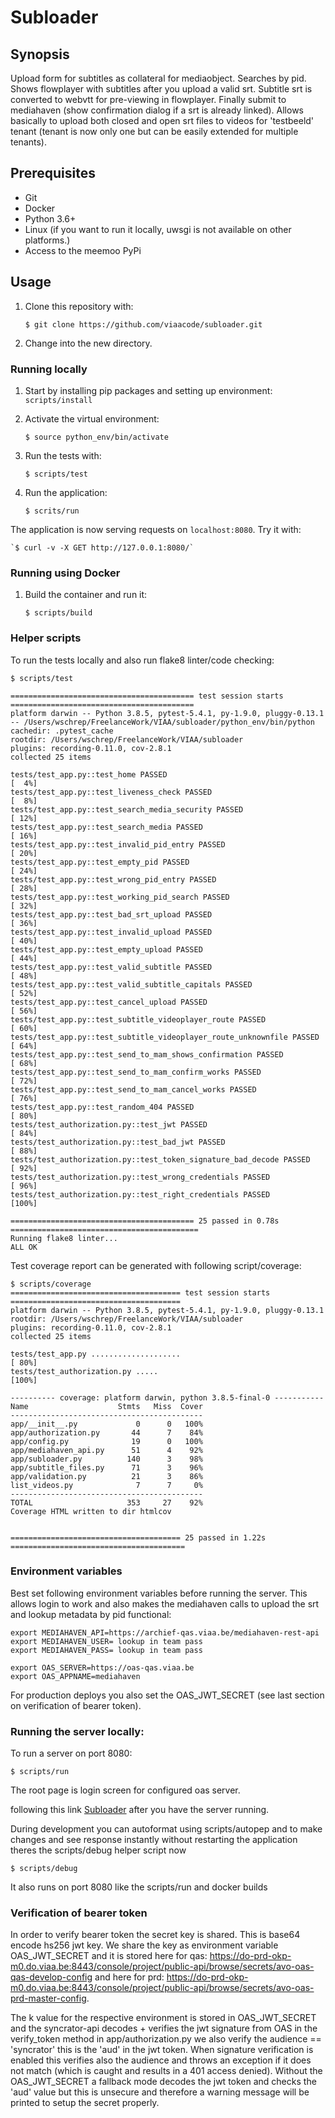 # Subloader

## Synopsis
Upload form for subtitles as collateral for mediaobject. Searches
by pid. Shows flowplayer with subtitles after you upload a valid srt.
Subtitle srt is converted to webvtt for pre-viewing in flowplayer.
Finally submit to mediahaven (show confirmation dialog if a srt is already linked).
Allows basically to upload both closed and open srt files to videos for 'testbeeld' tenant
(tenant is now only one but can be easily extended for multiple tenants).

## Prerequisites

* Git
* Docker
* Python 3.6+
* Linux (if you want to run it locally, uwsgi is not available on other platforms.)
* Access to the meemoo PyPi

## Usage

1. Clone this repository with:

    `$ git clone https://github.com/viaacode/subloader.git`

2. Change into the new directory.

### Running locally

1. Start by installing pip packages and setting up environment:
    `scripts/install`

2. Activate the virtual environment:

    `$ source python_env/bin/activate`

4. Run the tests with:

    `$ scripts/test`

5. Run the application:

   `$ scrits/run`

The application is now serving requests on `localhost:8080`. Try it with:

    `$ curl -v -X GET http://127.0.0.1:8080/`

### Running using Docker

1. Build the container and run it:

   `$ scripts/build`

### Helper scripts
To run the tests locally and also run flake8 linter/code checking:
```
$ scripts/test

========================================= test session starts =========================================
platform darwin -- Python 3.8.5, pytest-5.4.1, py-1.9.0, pluggy-0.13.1 -- /Users/wschrep/FreelanceWork/VIAA/subloader/python_env/bin/python
cachedir: .pytest_cache
rootdir: /Users/wschrep/FreelanceWork/VIAA/subloader
plugins: recording-0.11.0, cov-2.8.1
collected 25 items                                                                                    

tests/test_app.py::test_home PASSED                                                             [  4%]
tests/test_app.py::test_liveness_check PASSED                                                   [  8%]
tests/test_app.py::test_search_media_security PASSED                                            [ 12%]
tests/test_app.py::test_search_media PASSED                                                     [ 16%]
tests/test_app.py::test_invalid_pid_entry PASSED                                                [ 20%]
tests/test_app.py::test_empty_pid PASSED                                                        [ 24%]
tests/test_app.py::test_wrong_pid_entry PASSED                                                  [ 28%]
tests/test_app.py::test_working_pid_search PASSED                                               [ 32%]
tests/test_app.py::test_bad_srt_upload PASSED                                                   [ 36%]
tests/test_app.py::test_invalid_upload PASSED                                                   [ 40%]
tests/test_app.py::test_empty_upload PASSED                                                     [ 44%]
tests/test_app.py::test_valid_subtitle PASSED                                                   [ 48%]
tests/test_app.py::test_valid_subtitle_capitals PASSED                                          [ 52%]
tests/test_app.py::test_cancel_upload PASSED                                                    [ 56%]
tests/test_app.py::test_subtitle_videoplayer_route PASSED                                       [ 60%]
tests/test_app.py::test_subtitle_videoplayer_route_unknownfile PASSED                           [ 64%]
tests/test_app.py::test_send_to_mam_shows_confirmation PASSED                                   [ 68%]
tests/test_app.py::test_send_to_mam_confirm_works PASSED                                        [ 72%]
tests/test_app.py::test_send_to_mam_cancel_works PASSED                                         [ 76%]
tests/test_app.py::test_random_404 PASSED                                                       [ 80%]
tests/test_authorization.py::test_jwt PASSED                                                    [ 84%]
tests/test_authorization.py::test_bad_jwt PASSED                                                [ 88%]
tests/test_authorization.py::test_token_signature_bad_decode PASSED                             [ 92%]
tests/test_authorization.py::test_wrong_credentials PASSED                                      [ 96%]
tests/test_authorization.py::test_right_credentials PASSED                                      [100%]

========================================= 25 passed in 0.78s ==========================================
Running flake8 linter...
ALL OK
```


Test coverage report can be generated with following script/coverage:

```
$ scripts/coverage 
====================================== test session starts ======================================
platform darwin -- Python 3.8.5, pytest-5.4.1, py-1.9.0, pluggy-0.13.1
rootdir: /Users/wschrep/FreelanceWork/VIAA/subloader
plugins: recording-0.11.0, cov-2.8.1
collected 25 items                                                                              

tests/test_app.py ....................                                                    [ 80%]
tests/test_authorization.py .....                                                         [100%]

---------- coverage: platform darwin, python 3.8.5-final-0 -----------
Name                    Stmts   Miss  Cover
-------------------------------------------
app/__init__.py             0      0   100%
app/authorization.py       44      7    84%
app/config.py              19      0   100%
app/mediahaven_api.py      51      4    92%
app/subloader.py          140      3    98%
app/subtitle_files.py      71      3    96%
app/validation.py          21      3    86%
list_videos.py              7      7     0%
-------------------------------------------
TOTAL                     353     27    92%
Coverage HTML written to dir htmlcov


====================================== 25 passed in 1.22s =======================================
```

### Environment variables

Best set following environment variables before running the server. This
allows login to work and also makes the mediahaven calls to upload the srt and lookup
metadata by pid functional:

```
export MEDIAHAVEN_API=https://archief-qas.viaa.be/mediahaven-rest-api
export MEDIAHAVEN_USER= lookup in team pass
export MEDIAHAVEN_PASS= lookup in team pass

export OAS_SERVER=https://oas-qas.viaa.be
export OAS_APPNAME=mediahaven
```

For production deploys you also set the OAS_JWT_SECRET (see last section on verification of bearer token).


### Running the server locally:

To run a server on port 8080:

```
$ scripts/run
```
The root page is login screen for configured oas server.

following this link <a href="http://127.0.0.1:8080/">Subloader</a> after you have the server running.


During development you can autoformat using scripts/autopep and to make changes and see response instantly without restarting the application
theres the scripts/debug helper script now
```
$ scripts/debug
```
It also runs on port 8080 like the scripts/run and docker builds



### Verification of bearer token

In order to verify bearer token the secret key is shared. This is base64 encode hs256 jwt key. We share the key as environment variable OAS_JWT_SECRET
and it is stored here for qas: https://do-prd-okp-m0.do.viaa.be:8443/console/project/public-api/browse/secrets/avo-oas-qas-develop-config
and here for prd: https://do-prd-okp-m0.do.viaa.be:8443/console/project/public-api/browse/secrets/avo-oas-prd-master-config.

The k value for the respective environment is stored in OAS_JWT_SECRET and the syncrator-api decodes + verifies the jwt signature from OAS in the verify_token method in app/authorization.py we also verify the audience == 'syncrator' this is the 'aud' in the jwt token. When signature verification is enabled this verifies also the audience and throws an exception if it does not match (which is caught and results in a 401 access denied). Without the OAS_JWT_SECRET a fallback mode decodes the jwt token and checks the 'aud' value but this is unsecure and therefore a warning message will be printed to setup the secret properly.


